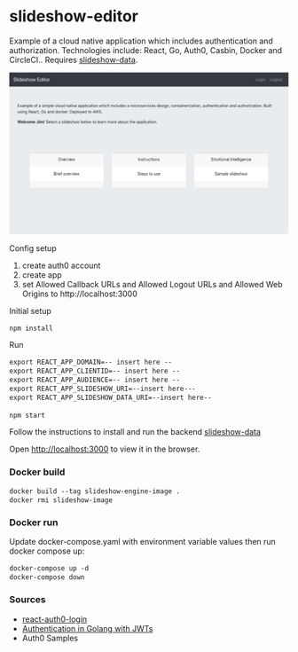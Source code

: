 # slideshow-editor

Example of a cloud native application which includes authentication and authorization. Technologies include: React, Go, Auth0, Casbin, Docker and CircleCI.. Requires [slideshow-data](https://github.com/jimareed/slideshow-data). 

<p  align="center">
    <img src="./images/slideshow-editor.png" alt="Slideshow Editor"/>
</p>


Config setup
1. create auth0 account
2. create app
3. set Allowed Callback URLs and Allowed Logout URLs and Allowed Web Origins to http://localhost:3000

Initial setup
```
npm install
```

Run
```
export REACT_APP_DOMAIN=-- insert here --
export REACT_APP_CLIENTID=-- insert here -- 
export REACT_APP_AUDIENCE=-- insert here -- 
export REACT_APP_SLIDESHOW_URI=--insert here---
export REACT_APP_SLIDESHOW_DATA_URI=--insert here--

npm start
```

Follow the instructions to install and run the backend [slideshow-data](https://github.com/jimareed/slideshow-data)

Open [http://localhost:3000](http://localhost:3000) to view it in the browser.



### Docker build
```
docker build --tag slideshow-engine-image .
docker rmi slideshow-image
```

### Docker run
Update docker-compose.yaml with environment variable values then run docker compose up:
```
docker-compose up -d
docker-compose down
```

### Sources
- [react-auth0-login](https://github.com/jimareed/react-auth0-login)
- [Authentication in Golang with JWTs](https://auth0.com/blog/authentication-in-golang/)
- Auth0 Samples